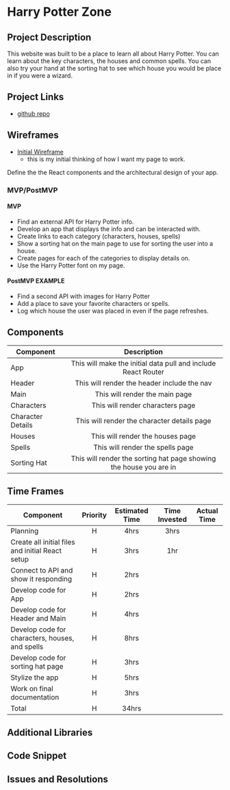# Harry Potter Zone

<!-- ![](https://media.giphy.com/media/R6xi8dXsRhIjK/giphy.gif)
<--- me coding this app! -->

## Project Description

This website was built to be a place to learn all about Harry Potter.  You can learn about the key characters, the houses and common spells.  You can also try your hand at the sorting hat to see which house you would be place in if you were a wizard.

## Project Links

- [github repo](https://github.com/arreid08/harry_potter)
<!-- - [deployment]() -->

## Wireframes

- [Initial Wireframe](https://res.cloudinary.com/john-deere/image/upload/v1578321821/wireframe1_kifapa.jpg)
	- this is my initial thinking of how I want my page to work.
<!-- - [react architecture]() -->

Define the the React components and the architectural design of your app.

### MVP/PostMVP

#### MVP
- Find an external API for Harry Potter info.
- Develop an app that displays the info and can be interacted with.
- Create links to each category (characters, houses, spells)
- Show a sorting hat on the main page to use for sorting the user into a house.
- Create pages for each of the categories to display details on.
- Use the Harry Potter font on my page.

#### PostMVP EXAMPLE
- Find a second API with images for Harry Potter
- Add a place to save your favorite characters or spells.
- Log which house the user was placed in even if the page refreshes.

## Components

| Component | Description | 
| --- | :---: |  
| App | This will make the initial data pull and include React Router| 
| Header | This will render the header include the nav | 
| Main | This will render the main page | 
| Characters | This will render characters page | 
| Character Details | This will render the character details page | 
| Houses | This will render the houses page | 
| Spells | This will render the spells page | 
| Sorting Hat | This will render the sorting hat page showing the house you are in | 

## Time Frames

| Component | Priority | Estimated Time | Time Invested | Actual Time |
| --- | :---: |  :---: | :---: | :---: |
| Planning | H | 4hrs | 3hrs |  |
| Create all initial files and initial React setup | H | 3hrs | 1hr |  |
| Connect to API and show it responding | H | 2hrs |  |  |
| Develop code for App | H | 2hrs |  |  |
| Develop code for Header and Main | H | 4hrs |  |  |
| Develop code for characters, houses, and spells | H | 8hrs |  |  |
| Develop code for sorting hat page | H | 3hrs |  |  |
| Stylize the app | H | 5hrs |  |  |
| Work on final documentation | H | 3hrs |  |  |
| Total | H | 34hrs |  |  |

## Additional Libraries
 <!-- Use this section to list all supporting libraries and their role in the project such as Axios, ReactStrap, D3, etc.  -->

## Code Snippet

<!-- Use this section to include a brief code snippet of functionality that you are proud of an a brief description.  Code snippet should not be greater than 10 lines of code.  -->

<!-- ```
function reverse(string) {
	// here is the code to reverse a string of text
}
``` -->

## Issues and Resolutions
 <!-- Use this section to list of all major issues encountered and their resolution. -->

<!-- #### SAMPLE.....
**ERROR**: app.js:34 Uncaught SyntaxError: Unexpected identifier                                
**RESOLUTION**: Missing comma after first object in sources {} object -->